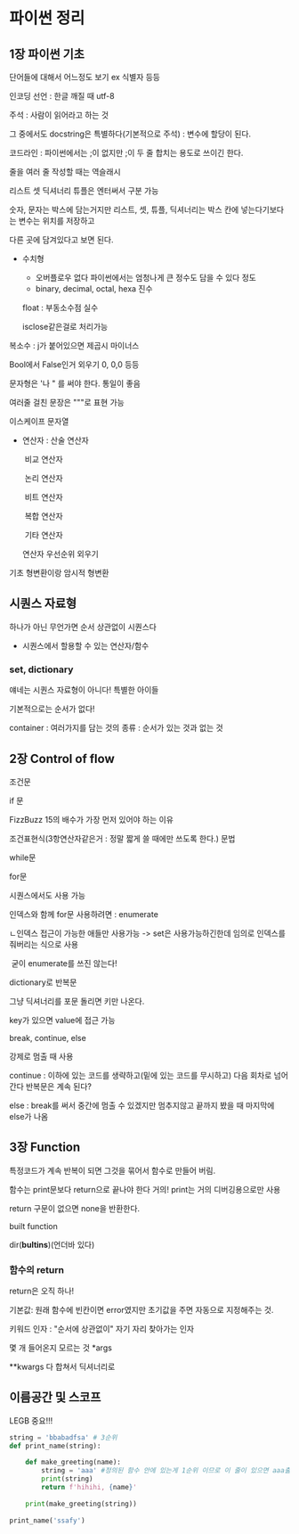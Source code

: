 # 파이썬 정리

## 1장 파이썬 기초

단어들에 대해서 어느정도 보기 ex 식별자 등등

인코딩 선언 : 한글 깨질 때 utf-8

주석 : 사람이 읽어라고 하는 것

그 중에서도 docstring은 특별하다(기본적으로 주석) : 변수에 할당이 된다.

코드라인 : 파이썬에서는 ;이 없지만 ;이 두 줄 합치는 용도로 쓰이긴 한다.

줄을 여러 줄 작성할 때는 역슬래시

리스트 셋 딕셔너리 튜플은 엔터써서 구분 가능

숫자, 문자는 박스에 담는거지만 리스트, 셋, 튜플, 딕셔너리는 박스 칸에 넣는다기보다는 변수는 위치를 저장하고

다른 곳에 담겨있다고 보면 된다.



* 수치형

  * 오버플로우 없다 파이썬에서는 엄청나게 큰 정수도 담을 수 있다 정도
  * binary, decimal, octal, hexa 진수

  float : 부동소수점 실수

  isclose같은걸로 처리가능

복소수 : j가 붙어있으면 제곱시 마이너스

Bool에서 False인거 외우기 0, 0,0 등등

문자형은 '나 " 를 써야 한다. 통일이 좋음

여러줄 걸친 문장은 """로 표현 가능

이스케이프 문자열

* 연산자 : 산술 연산자

  ​		비교 연산자

  ​		논리 연산자

  ​		비트 연산자

  ​		복합 연산자

  ​		기타 연산자

  연산자 우선순위 외우기

기초 형변환이랑 암시적 형변환



## 시퀀스 자료형

하나가 아닌 무언가면 순서 상관없이 시퀀스다

* 시퀀스에서 할용할 수 있는 연산자/함수 

### set, dictionary

얘네는 시퀀스 자료형이 아니다! 특별한 아이들

기본적으로는 순서가 없다!



container : 여러가지를 담는 것의 종류 : 순서가 있는 것과 없는 것

## 2장 Control of flow

조건문

if 문

FizzBuzz 15의 배수가 가장 먼저 있어야 하는 이유

조건표현식(3항연산자같은거 : 정말 짧게 쓸 때에만 쓰도록 한다.) 문법

while문

for문 

시퀀스에서도 사용 가능

인덱스와 함께 for문 사용하려면 : enumerate 

ㄴ인덱스 접근이 가능한 애들만 사용가능 -> set은 사용가능하긴한데 임의로 인덱스를 줘버리는 식으로 사용

​										굳이 enumerate를 쓰진 않는다!

dictionary로 반복문

그냥 딕셔너리를 포문 돌리면 키만 나온다.

key가 있으면 value에 접근 가능



break, continue, else

강제로 멈출 때 사용

continue : 이하에 있는 코드를 생략하고(밑에 있는 코드를 무시하고) 다음 회차로 넘어간다 반복문은 계속 된다?

else : break를 써서 중간에 멈출 수 있겠지만 멈추지않고 끝까지 봤을 때 마지막에 else가 나옴



## 3장 Function

특정코드가 계속 반복이 되면 그것을 묶어서 함수로 만들어 버림.

함수는 print문보다 return으로 끝나야 한다 거의! print는 거의 디버깅용으로만 사용

return 구문이 없으면 none을 반환한다.



 built function

dir(__bultins__)(언더바 있다)

### 함수의 return

return은 오직 하나!

기본값: 원래 함수에 빈칸이면 error였지만 초기값을 주면 자동으로 지정해주는 것.

키워드 인자 : "순서에 상관없이" 자기 자리 찾아가는 인자

몇 개 들어온지 모르는 것 *args

**kwargs 다 합쳐서 딕셔너리로

## 이름공간 및 스코프

LEGB 중요!!!

```python
string = 'bbabadfsa' # 3순위
def print_name(string):
    
    def make_greeting(name):
        string = 'aaa' #정의된 함수 안에 있는게 1순위 이므로 이 줄이 있으면 aaa출력, 아니라면 상위 함수의 변수를 봄 그게 아니라면 또 밖으로
        print(string)
        return f'hihihi, {name}'
    
    print(make_greeting(string))
    
print_name('ssafy')
```


